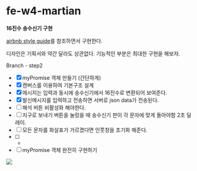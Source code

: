 # fe-w4-martian

**16진수 송수신기 구현**

[airbnb style guide](https://github.com/airbnb/javascript)를 참조하면서 구현한다.

디자인은 기획서와 약간 달라도 상관없다.
기능적인 부분은 최대한 구현을 해보자.

Branch - step2

- [x] myPromise 객체 만들기 (간단하게)
- [x] 캔버스를 이용하여 기본구조 설계
- [x] 메시지는 입력과 동시에 송수신기에서 16진수로 변환되어 보여준다.
- [x] 발신메시지를 입력하고 전송하면 서버로 json data가 전송된다.
- [ ] 해석 버튼 비활성화 해야한다.
- [ ] 지구로 보내기 버튼을 눌렀을 때 송수신기 판이 각 문자에 맞게 돌아야함 2초 딜레이.
- [ ] 모든 문자를 화살표가 가르켰다면 인풋창을 초기화 해준다.
- [ ] -
- [ ] myPromise 객체 완전히 구현하기

![](https://images.theconversation.com/files/96726/original/image-20150930-19533-1by0fu3.jpg?ixlib=rb-1.1.0&rect=0%2C0%2C2000%2C970&q=45&auto=format&w=1356&h=668&fit=crop)
